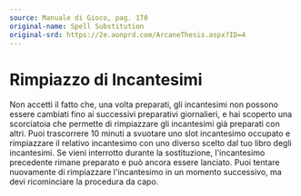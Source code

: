 ```yaml
---
source: Manuale di Gioco, pag. 170
original-name: Spell Substitution
original-srd: https://2e.aonprd.com/ArcaneThesis.aspx?ID=4
---
```


# Rimpiazzo di Incantesimi

Non accetti il fatto che, una volta preparati, gli incantesimi non possono
essere cambiati fino ai successivi preparativi giornalieri, e hai scoperto una
scorciatoia che permette di rimpiazzare gli incantesimi già preparati con altri.
Puoi trascorrere 10 minuti a svuotare uno slot incantesimo occupato e
rimpiazzare il relativo incantesimo con uno diverso scelto dal tuo libro degli
incantesimi. Se vieni interrotto durante la sostituzione, l'incantesimo
precedente rimane preparato e può ancora essere lanciato. Puoi tentare
nuovamente di rimpiazzare l'incantesimo in un momento successivo, ma devi
ricominciare la procedura da capo.
